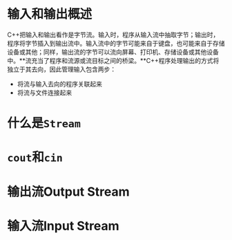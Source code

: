 # 输入和输出概述

C++把输入和输出看作是字节流。输入时，程序从输入流中抽取字节；输出时，程序将字节插入到输出流中。输入流中的字节可能来自于键盘，也可能来自于存储设备或其他；同样，输出流的字节可以流向屏幕、打印机、存储设备或其他设备中。**流充当了程序和流源或流目标之间的桥梁。**C++程序处理输出的方式将独立于其去向，因此管理输入包含两步：

* 将流与输入去向的程序关联起来
* 将流与文件连接起来

# 什么是`Stream`

# `cout`和`cin`

# 输出流Output Stream

# 输入流Input Stream

